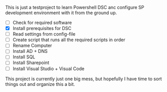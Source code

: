 This is just a testproject to learn Powershell DSC anc configure SP development environment with it from the ground up.

- [ ] Check for required software
- [X] Install prerequisites for DSC
- [ ] Read settings from config-file
- [ ] Create script that runs all the required scripts in order
- [ ] Rename Computer
- [ ] Install AD + DNS
- [ ] Install SQL
- [ ] Install Sharepoint
- [ ] Install Visual Studio + Visual Code

This project is currently just one big mess, but hopefully I have time to sort things out and organize this a bit.
